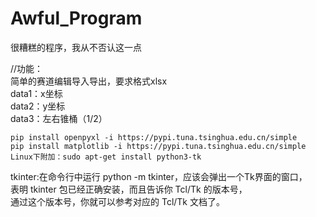 # Awful_Program
很糟糕的程序，我从不否认这一点    

//功能：  
  简单的赛道编辑导入导出，要求格式xlsx  
  data1：x坐标  
  data2：y坐标  
  data3：左右锥桶（1/2）  
  
    pip install openpyxl -i https://pypi.tuna.tsinghua.edu.cn/simple  
    pip install matplotlib -i https://pypi.tuna.tsinghua.edu.cn/simple  
    Linux下附加：sudo apt-get install python3-tk
  tkinter:在命令行中运行 python -m tkinter，应该会弹出一个Tk界面的窗口，  
  表明 tkinter 包已经正确安装，而且告诉你 Tcl/Tk 的版本号，  
  通过这个版本号，你就可以参考对应的 Tcl/Tk 文档了。  
